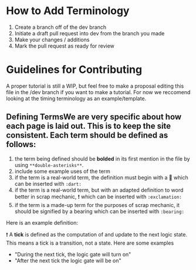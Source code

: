 # How to Add Terminology
1. Create a branch off of the dev branch
2. Initiate a draft pull request into dev from the branch you made
3. Make your changes / additions
4. Mark the pull request as ready for review
# Guidelines for Contributing
A proper tutorial is still a WIP, but feel free to make a proposal editing this file in the /dev branch if you want to make a tutorial. For now we reccomend looking at the timing terminology as an example/template.
## Defining TermsWe are very specific about how each page is laid out. This is to keep the site consistent. Each term should be defined as follows:
1. the term being defined should be **bolded** in its first mention in the file by using `**double-asterisks**`.
2. include some example uses of the term
3. if the term is a real-world term, the definition must begin with a 🎯 which can be inserted with `:dart:`
4. if the term is a real-world term, but with an adapted definition to word better in scrap mechanic, ❗ which can be inserted with `:exclamation:`
5. if the term is a made-up term for the purposes of scrap mechanic, it should be signified by a bearing which can be inserted with `:bearing:`

Here is an example definition:

❗ A **tick** is defined as the computation of and update to the next logic state. This means a tick is a transition, not a state. Here are some examples
  - "During the next tick, the logic gate will turn on"
  - "After the next tick the logic gate will be on"
